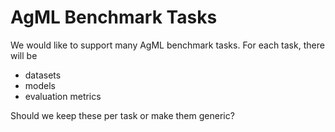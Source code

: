# AgML Benchmark Tasks

We would like to support many AgML benchmark tasks. For each task, there will be
* datasets
* models
* evaluation metrics

Should we keep these per task or make them generic?

